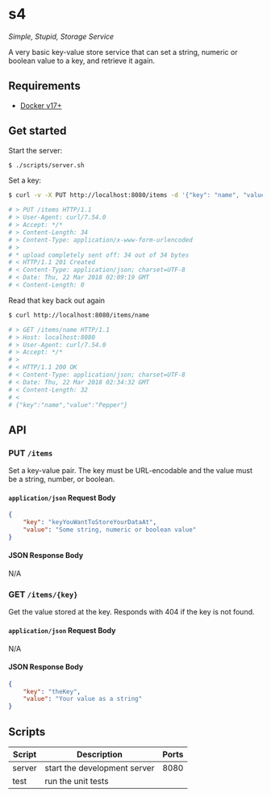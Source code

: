 # s4
_Simple, Stupid, Storage Service_

A very basic key-value store service that can set a string, numeric or boolean
value to a key, and retrieve it again.

## Requirements
- [Docker v17+](https://docs.docker.com/install/)

## Get started
Start the server:
```bash
$ ./scripts/server.sh
```

Set a key:
```bash
$ curl -v -X PUT http://localhost:8080/items -d '{"key": "name", "value": "Pepper"}'

# > PUT /items HTTP/1.1                                                                       [0/1676]> Host: localhost:8080
# > User-Agent: curl/7.54.0
# > Accept: */*
# > Content-Length: 34
# > Content-Type: application/x-www-form-urlencoded
# >
# * upload completely sent off: 34 out of 34 bytes
# < HTTP/1.1 201 Created
# < Content-Type: application/json; charset=UTF-8
# < Date: Thu, 22 Mar 2018 02:09:19 GMT
# < Content-Length: 0
```

Read that key back out again
```bash
$ curl http://localhost:8080/items/name

# > GET /items/name HTTP/1.1
# > Host: localhost:8080
# > User-Agent: curl/7.54.0
# > Accept: */*
# >
# < HTTP/1.1 200 OK
# < Content-Type: application/json; charset=UTF-8
# < Date: Thu, 22 Mar 2018 02:34:32 GMT
# < Content-Length: 32
# <
# {"key":"name","value":"Pepper"}
```

## API

### PUT `/items`
Set a key-value pair. The key must be URL-encodable and the value
must be a string, number, or boolean.
#### `application/json` Request Body
```json
{
    "key": "keyYouWantToStoreYourDataAt",
    "value": "Some string, numeric or boolean value" 
}
```
#### JSON Response Body
N/A

### GET `/items/{key}`
Get the value stored at the key. Responds
with 404 if the key is not found.

#### `application/json` Request Body
N/A
#### JSON Response Body
```json
{
    "key": "theKey",
    "value": "Your value as a string"
}
```

## Scripts

| Script | Description                  | Ports |
|--------|------------------------------|-------|
| server | start the development server | 8080  |
| test   | run the unit tests           |       |

